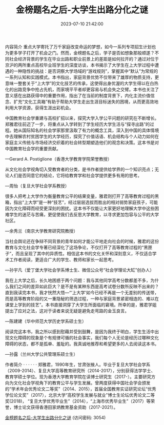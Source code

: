 ﻿---
title: 金榜题名之后-大学生出路分化之谜
date: 2023-07-10 21:42:00
updated: 2023-07-10 21:42:00
tags:
- 大学生出路
- 高考
- 教育
- 出路 
- 分化 
- 研究 
- 实证 
- 家庭 
- 背景 
- 隐藏 
- 命运 
---
内容简介
重点大学寄托了万千家庭改变命运的梦想，如今一系列专项招生计划也为更多学子打开了机会之门。然而，金榜题名之后，学子是否如想象那般顺遂？不同社会经济背景的学生在毕业出路和职业前景上的差距是如何拉开的？通过对位于京沪的两所重点高校毕业班学生的深度访谈，本书揭示了大学生在上大学过程中遭遇的一种隐性的挑战：是否洞察大学场域的“游戏规则”，掌握其中“默认”为常规的一系列认知和实践模式。本书指出，家庭背景优势不仅带来了雄厚的物质支持，更意味一整套关于“上大学”的文化技艺的传承，这使得出身优渥的大学生得以在白热化的出路竞争中抢占先机，而家境平平者却更容易与机会失之交臂。本书也关注了意义感在出路获得中的重要作用，指出了在当前的制度背景下，内化主流价值信念、扩充“文化工具箱”有助于帮助大学生走出生涯目标迷失的困境，从而更高效地利用大学资源，获得生涯出彩机会。
<!-- more -->
中国教育社会学重建与高校扩招以来，探究大学入学公平问题的研究在不断增长。郑雅君往前迈了一步，将重点从入学转到了学生经历大学生活与“探寻出路”的过程。她从国际知名的社会学家那里汲取了有力的概念工具，深入到中国的具体情境中去理解农村贫困学生的大学经历，探究了价值话语、机会结构与个人动力如何在家庭主义传统与市场经济交织着的社会转型期塑造他们的观念和决策。这本书是对中国教育社会学的重要贡献。

—Gerard A. Postiglione（香港大学教育学院荣誉教授）

从文化社会学视角切入受教育者的分类，是书作者提供给学界的一个知识亮点；无论人们是否同意它的结论，它将给教育学和社会学提供更多有用的思考。

—周怡（复旦大学社会学系教授）

很多人把考上大学作为衡量教育公平的结果变量，雅君则打开了高等教育过程的黑箱，指出“上大学”是一种“技艺”，经过层层选拔而胜出的相对弱势家庭孩子，可能因为文化障碍而经受更深刻的困扰。这本书不仅能让大家更好地理解大学中这些困难学生的迷茫与苦痛，更促使我们去反思大学教育，以寻求更加包容与公平的大学社区。

—余秀兰（南京大学教育研究院教授）

当社会舆论还在争辩不同背景的青年如何才能公平地走向社会的时候，雅君的这份教育与文化社会学专著已经深化了这场争论，不仅打开了高等教育过程的“黑匣子”，而且呈现了其中的异质性。相信这本书的文化关怀和深刻意义，不仅适合学术工作者阅读，更适合广大的学生、教师和家长一起思考。

—孙宇凡（爱丁堡大学社会学系博士生、微信公众号“社会学理论大缸”创办人）

我在上大学之后，长久地困惑于两个问题：我与其他同学高考分数都差不多，为什么我们之间的差异如此巨大？是不是有某种东西是高考试卷分数所反映不出来的？直到我读完本书，我才恍然大悟—“‘上大学’如今已经不再是一个无差别的传送带，而是高等教育阶段的又一重隐秘的筛选过程，一种与家庭背景紧密相连的、难以在课堂上学到的技艺”。本书直接洞穿了大学生所面临的窘境。所幸的是，雅君学姐提出了应对之法，这对于读者来说无疑是避免走弯路的金玉良言。

—陈建建（华中师范大学历史学系硕士生）

阅读完这本书，我之所以感到慰藉并受到鼓舞，是因为我终于明白，学生生活中出现文化障碍的现象是个有规律可循的社会事实，我们每个人无论是经历过哪种文化障碍的状态，都不是孤单、羞耻的。我真诚地推荐和希望更多的人去阅读这本书。

—孙露（兰州大学公共管理系硕士生）

作者简介  · · · · · ·
郑雅君，1990年生，甘肃张掖人。毕业于复旦大学社会学系（2009-2014）、复旦大学高等教育研究所（2014-2017），分别获得法学学士、教育学硕士学位。现为香港大学教育学院在读博士研究生（2017-）。主要研究方向为文化社会学视角下的教育公平与学生发展。曾两度获得中国社会学会颁发的“学术年会优秀论文二等奖”（2014、2015），首届全国教育实证研究论坛“优秀学位论文奖”（2017），北京大学“高校学生发展与就业”博士生论坛优秀论文二等奖(2018)， “复旦大学优秀毕业生”（2014），“上海市优秀毕业生”（2017）等荣誉，博士论文获得香港田家炳教育基金资助（2017-2021）。


[金榜题名之后-大学生出路分化之谜](https://url12.ctfile.com/d/3948612-56885487-f52889?p=3054)
(访问密码: 3054)